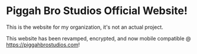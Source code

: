# Piggah Bro Studios Official Website!

This is the website for my organization, it's not an actual project.

This website has been revamped, encrypted, and now mobile compatible @ https://piggahbrostudios.com!
